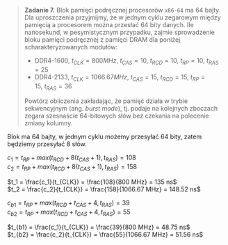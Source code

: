 > **Zadanie 7.** Blok pamięci podręcznej procesorów `x86-64` ma 64 bajty. Dla uproszczenia przyjmijmy, że w jednym cyklu zegarowym między pamięcią a procesorem można przesłać 64 bity danych. Ile nanosekund, w pesymistycznym przypadku, zajmie sprowadzenie bloku pamięci podręcznej z pamięci DRAM dla poniżej scharakteryzowanych modułów:
>
> - DDR4-1600, $t_{CLK} = 800 MHz, \ t_{CAS} = 10, \ t_{RCD} = 10, \ t_{RP} = 10, \ t_{RAS} = 25$
> - DDR4-2133, $t_{CLK} = 1066.67 MHz, \ t_{CAS} = 15, \ t_{RCD} = 15, \ t_{RP} = 15, \ t_{RAS} = 36$  
>
>Powtórz obliczenia zakładając, że pamięć działa w trybie sekwencyjnym (ang. *burst mode*), tj. podaje na kolejnych zboczach zegara szesnaście 64-bitowych słów bez czekania na polecenie zmiany kolumny.

Blok ma 64 bajty, w jednym cyklu możemy przesyłać 64 bity, zatem będziemy przesyłać 8 słów.

$c_1 = t_{RP} + max(t_{RCD} + 8(t_{CAS} + 1), t_{RAS}) = 108$  
$c_2 = t_{RP} + max(t_{RCD} + 8(t_{CAS} + 1), t_{RAS}) = 158$

$t_1 = \frac{c_1}{t_{CLK}} = \frac{108}{800 MHz} = 135 ns$  
$t_2 = \frac{c_2}{t_{CLK}} = \frac{158}{1066.67 MHz} = 148.52 ns$

$c_{b1} = t_{RP} + max(t_{RCD} + t_{CAS} + 4, t_{RAS}) = 39$  
$c_{b2} = t_{RP} + max(t_{RCD} + t_{CAS} + 4, t_{RAS}) = 55$

$t_{b1} = \frac{c_1}{t_{CLK}} = \frac{39}{800 MHz} = 48.75 ns$  
$t_{b2} = \frac{c_2}{t_{CLK}} = \frac{55}{1066.67 MHz} = 51.56 ns$
